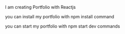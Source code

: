 I am creating Portfolio with Reactjs 

you can install my portfolio with npm install command

you can start my portfolio with npm start dev commands
